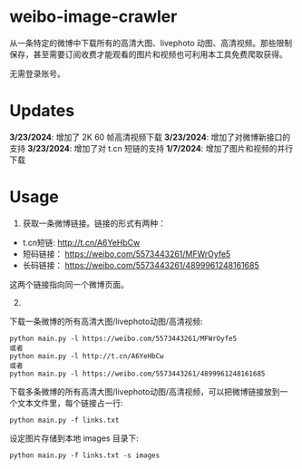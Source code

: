 # weibo-image-crawler
从一条特定的微博中下载所有的高清大图、livephoto 动图、高清视频。那些限制保存，甚至需要订阅收费才能观看的图片和视频也可利用本工具免费爬取获得。

无需登录账号。

# Updates
**3/23/2024**: 增加了 2K 60 帧高清视频下载
**3/23/2024**: 增加了对微博新接口的支持
**3/23/2024**: 增加了对 t.cn 短链的支持
**1/7/2024**: 增加了图片和视频的并行下载

# Usage
1. 获取一条微博链接。链接的形式有两种：
- t.cn短链:  http://t.cn/A6YeHbCw
- 短码链接： https://weibo.com/5573443261/MFWrOyfe5
- 长码链接： https://weibo.com/5573443261/4899961248161685

这两个链接指向同一个微博页面。

2.
下载一条微博的所有高清大图/livephoto动图/高清视频:
```
python main.py -l https://weibo.com/5573443261/MFWrOyfe5
或者
python main.py -l http://t.cn/A6YeHbCw
或者
python main.py -l https://weibo.com/5573443261/4899961248161685
```

下载多条微博的所有高清大图/livephoto动图/高清视频，可以把微博链接放到一个文本文件里，每个链接占一行:
```
python main.py -f links.txt
```

设定图片存储到本地 images 目录下:
```
python main.py -f links.txt -s images
```

